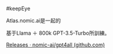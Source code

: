 #keepEye 

Atlas.nomic.ai是一起的

基于Llama ＋ 800k GPT-3.5-Turbo所訓練。

[Releases · nomic-ai/gpt4all (github.com)](https://github.com/nomic-ai/gpt4all)